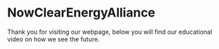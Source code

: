 # NowClearEnergyAlliance

Thank you for visiting our webpage, below you will find our educational video on how we see the future.
